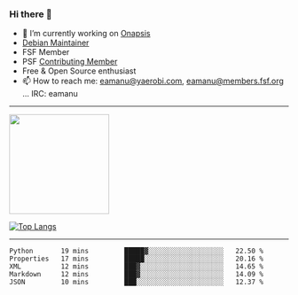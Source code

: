 ### Hi there 👋


- 🔭 I’m currently working on [Onapsis](http://onapsis.com)
- [Debian Maintainer](https://qa.debian.org/developer.php?login=eamanu%40yaerobi.com)
- FSF Member
- PSF [Contributing Member](https://www.python.org/psf/membership/#what-membership-classes-are-there)
- Free & Open Source enthusiast 
- 📫 How to reach me: eamanu@yaerobi.com, eamanu@members.fsf.org ... IRC: eamanu

---

<img height="180em" src="https://github-readme-stats.vercel.app/api?theme=dark&username=eamanu&show_icons=true&hide_border=true&&count_private=true&include_all_commits=true" />

[![Top Langs](https://github-readme-stats.vercel.app/api/top-langs/?theme=dark&username=eamanu&layout=compact)](https://github.com/anuraghazra/github-readme-stats)

---

<!--START_SECTION:waka-->
```text
Python       19 mins         █████▓░░░░░░░░░░░░░░░░░░░   22.50 % 
Properties   17 mins         █████░░░░░░░░░░░░░░░░░░░░   20.16 % 
XML          12 mins         ███▓░░░░░░░░░░░░░░░░░░░░░   14.65 % 
Markdown     12 mins         ███▓░░░░░░░░░░░░░░░░░░░░░   14.09 % 
JSON         10 mins         ███░░░░░░░░░░░░░░░░░░░░░░   12.37 % 
```
<!--END_SECTION:waka-->
